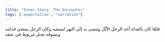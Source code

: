 ```yaml
---
title: "Inner Story: The Encounter"
tags: ['expectation', "narration"]
---
```


 فلمَّا كان بالغداة أخذ الرجل الأيَّلَ ومضى به إلى النهر ليسقيه وكان الرجل يمشي قدامه ويسوقه بحبل مربوط في عنقه
